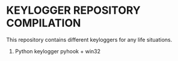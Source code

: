 # KEYLOGGER REPOSITORY COMPILATION

This repository contains different keyloggers for any life situations.

1. Python keylogger
   pyhook + win32
